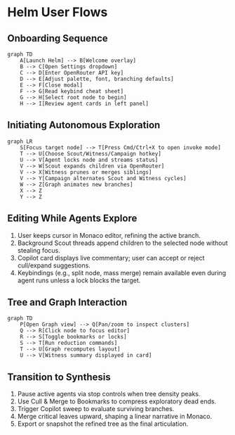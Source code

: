 # Helm User Flows

## Onboarding Sequence
```mermaid
graph TD
    A[Launch Helm] --> B[Welcome overlay]
    B --> C[Open Settings dropdown]
    C --> D[Enter OpenRouter API key]
    D --> E[Adjust palette, font, branching defaults]
    E --> F[Close modal]
    F --> G[Read keybind cheat sheet]
    G --> H[Select root node to begin]
    H --> I[Review agent cards in left panel]
```

## Initiating Autonomous Exploration
```mermaid
graph LR
    S[Focus target node] --> T[Press Cmd/Ctrl+X to open invoke mode]
    T --> U[Choose Scout/Witness/Campaign hotkey]
    U --> V[Agent locks node and streams status]
    V --> W[Scout expands children via OpenRouter]
    V --> X[Witness prunes or merges siblings]
    V --> Y[Campaign alternates Scout and Witness cycles]
    W --> Z[Graph animates new branches]
    X --> Z
    Y --> Z
```

## Editing While Agents Explore
1. User keeps cursor in Monaco editor, refining the active branch.
2. Background Scout threads append children to the selected node without stealing focus.
3. Copilot card displays live commentary; user can accept or reject cull/expand suggestions.
4. Keybindings (e.g., split node, mass merge) remain available even during agent runs unless a lock blocks the target.

## Tree and Graph Interaction
```mermaid
graph TD
    P[Open Graph view] --> Q[Pan/zoom to inspect clusters]
    Q --> R[Click node to focus editor]
    R --> S[Toggle bookmarks or locks]
    S --> T[Run reduction commands]
    T --> U[Graph recomputes layout]
    U --> V[Witness summary displayed in card]
```

## Transition to Synthesis
1. Pause active agents via stop controls when tree density peaks.
2. Use Cull & Merge to Bookmarks to compress exploratory dead ends.
3. Trigger Copilot sweep to evaluate surviving branches.
4. Merge critical leaves upward, shaping a linear narrative in Monaco.
5. Export or snapshot the refined tree as the final articulation.
